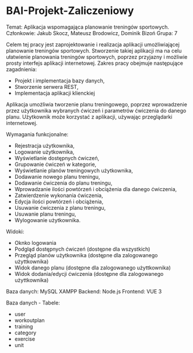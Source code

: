 # BAI-Projekt-Zaliczeniowy

Temat: Aplikacja wspomagająca planowanie treningów sportowych.
Członkowie: Jakub Skocz, Mateusz Brodowicz, Dominik Bizoń
Grupa: 7

Celem tej pracy jest zaprojektowanie i realizacja aplikacji umożliwiającej planowanie treningów sportowych. 
Stworzenie takiej aplikacji ma na celu ułatwienie planowania treningów sportowych, poprzez przyjazny i możliwie prosty interfejs aplikacji internetowej. 
Zakres pracy obejmuje następujące zagadnienia:

- Projekt i implementacja bazy danych,
- Stworzenie serwera REST,
- Implementacja aplikacji klienckiej

Aplikacja umożliwia tworzenie planu treningowego, poprzez wprowadzenie przez użytkownika wybranych ćwiczeń i parametrów ćwiczenia do danego planu. 
Użytkownik może korzystać z aplikacji, używając przeglądarki internetowej.

Wymagania funkcjonalne:
- Rejestracja użytkownika,
- Logowanie użytkownika,
- Wyświetlanie dostępnych ćwiczeń,
- Grupowanie ćwiczeń w kategorie,
- Wyświetlanie planów treningowych użytkownika,
- Dodawanie nowego planu treningu,
- Dodawanie ćwiczenia do planu treningu,
- Wprowadzanie ilości powtórzeń i obciążenia dla danego ćwiczenia,
- Zatwierdzenie wykonania ćwiczenia,
- Edycja ilości powtórzeń i obciążenia,
- Usuwanie ćwiczenia z planu treningu,
- Usuwanie planu treningu,
- Wylogowanie użytkownika.

Widoki:
- Oknko logowania
- Podgląd dostępnych ćwiczeń (dostępne dla wszystkich)
- Przegląd planów użytkownika (dostępne dla zalogowanego użyttkownika)
- Widok danego planu (dostępne dla zalogowanego użyttkownika)
- Widok dodania/edycji ćwiczenia (dostępne dla zalogowanego użyttkownika)
 
Baza danych: MySQL XAMPP
Backend: Node.js
Frontend: VUE 3

Baza danych - Tabele:
- user
- workoutplan
- training
- category
- exercise
- unit
